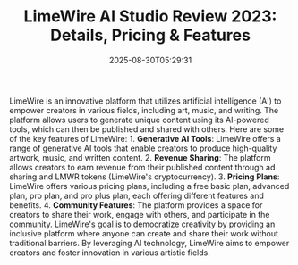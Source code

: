 ﻿---
title: "LimeWire AI Studio Review 2023: Details, Pricing & Features"
date: "2025-08-30T05:29:31"
category: "Markets"
summary: ""
slug: "limewire ai studio review 2023 details pricing  features"
source_urls:
  - "https://techncruncher.blogspot.com/2023/12/limewire-ai-studio-review-2023-details.html"
seo:
  title: "LimeWire AI Studio Review 2023: Details, Pricing & Features | Hash n Hedge"
  description: ""
  keywords: ["news", "markets", "brief"]
---
LimeWire is an innovative platform that utilizes artificial intelligence (AI) to empower creators in various fields, including art, music, and writing. The platform allows users to generate unique content using its AI-powered tools, which can then be published and shared with others.  Here are some of the key features of LimeWire:  1.  **Generative AI Tools**: LimeWire offers a range of generative AI tools that enable creators to produce high-quality artwork, music, and written content. 2.  **Revenue Sharing**: The platform allows creators to earn revenue from their published content through ad sharing and LMWR tokens (LimeWire's cryptocurrency). 3.  **Pricing Plans**: LimeWire offers various pricing plans, including a free basic plan, advanced plan, pro plan, and pro plus plan, each offering different features and benefits. 4.  **Community Features**: The platform provides a space for creators to share their work, engage with others, and participate in the community.  LimeWire's goal is to democratize creativity by providing an inclusive platform where anyone can create and share their work without traditional barriers. By leveraging AI technology, LimeWire aims to empower creators and foster innovation in various artistic fields. 
